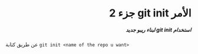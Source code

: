 
# <div dir =rtl >الأمر git init جزء 2
 </div>

##### <div dir =rtl >استخدام  git init  لبناء ريبو جديد 
عن طريق كتابة `git init <name of the repo u want>` </div>

<br>
<br>

